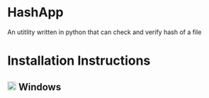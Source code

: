 # HashApp
An utitlity written in python that can check and verify hash of a file

# Installation Instructions

## <img src="https://cdn.worldvectorlogo.com/logos/microsoft-windows-11.svg" alt="drawing" width="20" height="20"/> Windows
